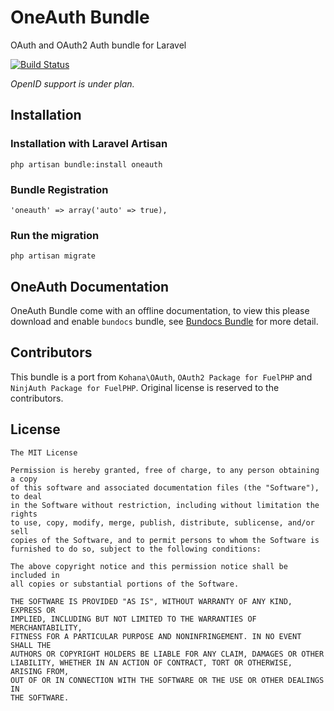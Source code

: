 OneAuth Bundle
==============

OAuth and OAuth2 Auth bundle for Laravel

[![Build Status](https://secure.travis-ci.org/codenitive/laravel-oneauth.png)](http://travis-ci.org/codenitive/laravel-oneauth)

*OpenID support is under plan.*

## Installation

### Installation with Laravel Artisan

	php artisan bundle:install oneauth
	
### Bundle Registration

	'oneauth' => array('auto' => true),

### Run the migration

	php artisan migrate

## OneAuth Documentation

OneAuth Bundle come with an offline documentation, to view this please download and enable `bundocs` bundle, 
see [Bundocs Bundle](http://bundles.laravel.com/bundle/bundocs) for more detail.

## Contributors

This bundle is a port from `Kohana\OAuth`, `OAuth2 Package for FuelPHP` and `NinjAuth Package for FuelPHP`. Original license is reserved to the contributors.

## License

	The MIT License

	Permission is hereby granted, free of charge, to any person obtaining a copy
	of this software and associated documentation files (the "Software"), to deal
	in the Software without restriction, including without limitation the rights
	to use, copy, modify, merge, publish, distribute, sublicense, and/or sell
	copies of the Software, and to permit persons to whom the Software is
	furnished to do so, subject to the following conditions:

	The above copyright notice and this permission notice shall be included in
	all copies or substantial portions of the Software.

	THE SOFTWARE IS PROVIDED "AS IS", WITHOUT WARRANTY OF ANY KIND, EXPRESS OR
	IMPLIED, INCLUDING BUT NOT LIMITED TO THE WARRANTIES OF MERCHANTABILITY,
	FITNESS FOR A PARTICULAR PURPOSE AND NONINFRINGEMENT. IN NO EVENT SHALL THE
	AUTHORS OR COPYRIGHT HOLDERS BE LIABLE FOR ANY CLAIM, DAMAGES OR OTHER
	LIABILITY, WHETHER IN AN ACTION OF CONTRACT, TORT OR OTHERWISE, ARISING FROM,
	OUT OF OR IN CONNECTION WITH THE SOFTWARE OR THE USE OR OTHER DEALINGS IN
	THE SOFTWARE.
